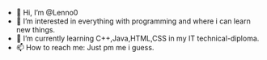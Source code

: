 - 👋 Hi, I’m @Lenno0
- 👀 I’m interested in everything with programming and where i can learn new things.
- 🌱 I’m currently learning C++,Java,HTML,CSS in my IT technical-diploma.
- 📫 How to reach me: Just pm me i guess.

<!---
Lenno0/Lenno0 is a ✨ special ✨ repository because its `README.md` (this file) appears on your GitHub profile.
You can click the Preview link to take a look at your changes.
--->
